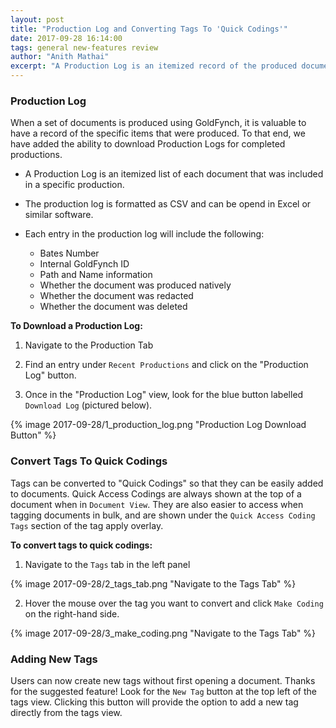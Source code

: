 ```yaml
---
layout: post
title: "Production Log and Converting Tags To 'Quick Codings'"
date: 2017-09-28 16:14:00
tags: general new-features review
author: "Anith Mathai"
excerpt: "A Production Log is an itemized record of the produced documents. This article details this new feature, in addition to the ability to convert tags to 'quick codings'."
---
```


### Production Log
When a set of documents is produced using GoldFynch, it is valuable to have a record of the specific items that were produced. To that end, we have added the ability to download Production Logs for completed productions. 

- A Production Log is an itemized list of each document that was included in a specific production.

- The production log is formatted as CSV and can be opend in Excel or similar software. 

- Each entry in the production log will include the following:
    - Bates Number
    - Internal GoldFynch ID
    - Path and Name information
    - Whether the document was produced natively
    - Whether the document was redacted
    - Whether the document was deleted

    
**To Download a Production Log:**

1. Navigate to the Production Tab

2. Find an entry under `Recent Productions` and click on the "Production Log" button.

3. Once in the "Production Log" view, look for the blue button labelled `Download Log` (pictured below).


{% image 2017-09-28/1_production_log.png "Production Log Download Button" %}

### Convert Tags To Quick Codings
Tags can be converted to "Quick Codings" so that they can be easily added to documents. Quick Access Codings are always shown at the top of a document when in `Document View`. They are also easier to access when tagging documents in bulk, and are shown under the `Quick Access Coding Tags` section of the tag apply overlay.

**To convert tags to quick codings:**

1. Navigate to the `Tags` tab in the left panel 

{% image 2017-09-28/2_tags_tab.png "Navigate to the Tags Tab" %}

2. Hover the mouse over the tag you want to convert and click `Make Coding` on the right-hand side.

{% image 2017-09-28/3_make_coding.png "Navigate to the Tags Tab" %}

### Adding New Tags
Users can now create new tags without first opening a document. Thanks for the suggested feature! Look for the `New Tag` button at the top left of the tags view. Clicking this button will provide the option to add a new tag directly from the tags view.

